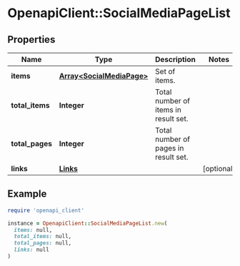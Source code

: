 # OpenapiClient::SocialMediaPageList

## Properties

| Name | Type | Description | Notes |
| ---- | ---- | ----------- | ----- |
| **items** | [**Array&lt;SocialMediaPage&gt;**](SocialMediaPage.md) | Set of items. |  |
| **total_items** | **Integer** | Total number of items in result set. |  |
| **total_pages** | **Integer** | Total number of pages in result set. |  |
| **links** | [**Links**](Links.md) |  | [optional] |

## Example

```ruby
require 'openapi_client'

instance = OpenapiClient::SocialMediaPageList.new(
  items: null,
  total_items: null,
  total_pages: null,
  links: null
)
```

